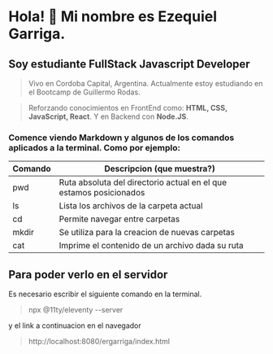 # Hola! 👋 Mi nombre es Ezequiel Garriga.
## Soy estudiante **FullStack Javascript** Developer
> Vivo en Cordoba Capital, Argentina. Actualmente estoy estudiando en el Bootcamp de Guillermo Rodas.

> Reforzando conocimientos en FrontEnd como: **HTML, CSS, JavaScript, React**. Y en Backend con **Node.JS**.

### Comence viendo Markdown y algunos de los comandos aplicados a la terminal. Como por ejemplo:

| Comando | Descripcion (que muestra?)                                         |
| ------- | ------------------------------------------------------------------ |
| pwd     | Ruta absoluta del directorio actual en el que estamos posicionados |
| ls      | Lista los archivos de la carpeta actual                            |
| cd      | Permite navegar entre carpetas                                     |
| mkdir   | Se utiliza para la creacion de nuevas carpetas                     |
| cat     | Imprime el contenido de un archivo dada su ruta                    |

## Para poder verlo en el servidor
 Es necesario escribir el siguiente comando en la terminal.

> npx @11ty/eleventy --server

y el link a continuacion en el navegador

> http://localhost:8080/ergarriga/index.html  

